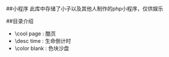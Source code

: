 ##小程序
此库中存储了小子以及其他人制作的php小程序，仅供娱乐

##目录介绍
* \cool page : 酷页
* \desc time : 生命倒计时
* \color blank : 色块沙盘